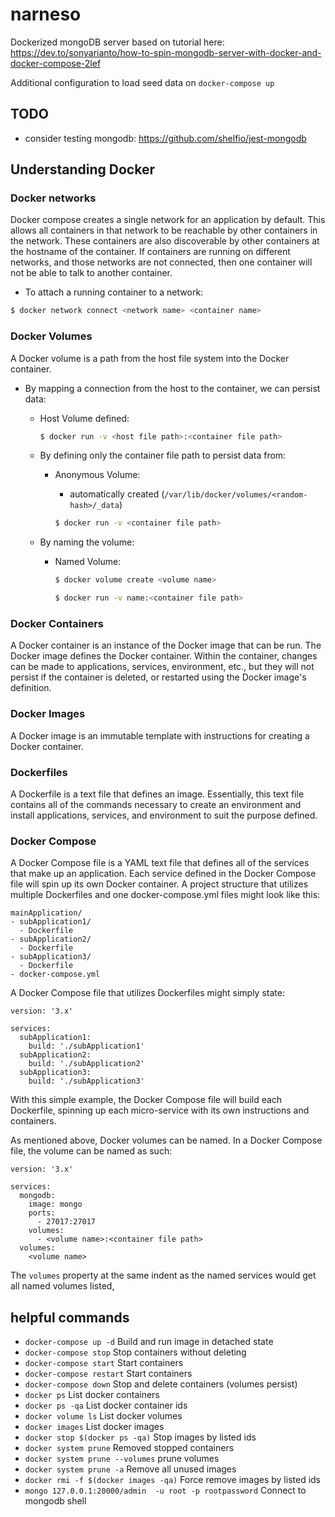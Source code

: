 # narneso
Dockerized mongoDB server based on tutorial here:
https://dev.to/sonyarianto/how-to-spin-mongodb-server-with-docker-and-docker-compose-2lef

Additional configuration to load seed data on `docker-compose up`

## TODO
- consider testing mongodb: https://github.com/shelfio/jest-mongodb

## Understanding Docker

### Docker networks
Docker compose creates a single network for an application by default. This allows all containers in that network to be reachable by other containers in the network. These containers are also discoverable by other containers at the hostname of the container. If containers are running on different networks, and those networks are not connected, then one container will not be able to talk to another container.

- To attach a running container to a network:

```bash
$ docker network connect <network name> <container name>
```

### Docker Volumes
A Docker volume is a path from the host file system into the Docker container.
- By mapping a connection from the host to the container, we can persist data:

  - Host Volume defined:

    ```bash
    $ docker run -v <host file path>:<container file path>
    ```

  - By defining only the container file path to persist data from:

    - Anonymous Volume:

      - automatically created (`/var/lib/docker/volumes/<random-hash>/_data`)

      ```bash
      $ docker run -v <container file path>
      ```

  - By naming the volume:

    - Named Volume:
      ```bash
      $ docker volume create <volume name>
      ```
      ```bash
      $ docker run -v name:<container file path>
      ```

### Docker Containers
A Docker container is an instance of the Docker image that can be run. The Docker image defines the Docker container. Within the container, changes can be made to applications, services, environment, etc., but they will not persist if the container is deleted, or restarted using the Docker image's definition.
### Docker Images
A Docker image is an immutable template with instructions for creating a Docker container.
### Dockerfiles
A Dockerfile is a text file that defines an image. Essentially, this text file contains all of the commands necessary to create an environment and install applications, services, and environment to suit the purpose defined.  
### Docker Compose
A Docker Compose file is a YAML text file that defines all of the services that make up an application. Each service defined in the Docker Compose file will spin up its own Docker container. A project structure that utilizes multiple Dockerfiles and one docker-compose.yml files might look like this:
 ```
mainApplication/
 - subApplication1/
   - Dockerfile
 - subApplication2/
   - Dockerfile
 - subApplication3/
   - Dockerfile
 - docker-compose.yml
 ```
A Docker Compose file that utilizes Dockerfiles might simply state:
```
version: '3.x'

services:
  subApplication1:
    build: './subApplication1'
  subApplication2:
    build: './subApplication2'
  subApplication3:
    build: './subApplication3'
```
With this simple example, the Docker Compose file will build each Dockerfile, spinning up each micro-service with its own instructions and containers.

As mentioned above, Docker volumes can be named. In a Docker Compose file, the volume can be named as such:
```
version: '3.x'

services:
  mongodb:
    image: mongo
    ports:
      - 27017:27017
    volumes:
      - <volume name>:<container file path>
  volumes:
    <volume name>
```
The `volumes` property at the same indent as the named services would get all named volumes listed,

## helpful commands

- `docker-compose up -d` Build and run image in detached state
- `docker-compose stop` Stop containers without deleting
- `docker-compose start` Start containers
- `docker-compose restart` Start containers
- `docker-compose down` Stop and delete containers (volumes persist)
- `docker ps` List docker containers
- `docker ps -qa` List docker container ids
- `docker volume ls` List docker volumes
- `docker images` List docker images
- `docker stop $(docker ps -qa)` Stop images by listed ids
- `docker system prune` Removed stopped containers
- `docker system prune --volumes` prune volumes
- `docker system prune -a` Remove all unused images
- `docker rmi -f $(docker images -qa)` Force remove images by listed ids
- `mongo 127.0.0.1:20000/admin  -u root -p rootpassword` Connect to mongodb shell
